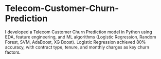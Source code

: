 # Telecom-Customer-Churn-Prediction
I developed a Telecom Customer Churn Prediction model in Python using EDA, feature engineering, and ML algorithms (Logistic Regression, Random Forest, SVM, AdaBoost, XG Boost). Logistic Regression achieved 80% accuracy, with contract type, tenure, and monthly charges as key churn factors.
